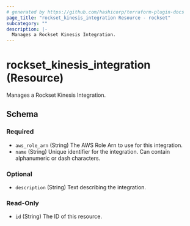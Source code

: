 ```yaml
---
# generated by https://github.com/hashicorp/terraform-plugin-docs
page_title: "rockset_kinesis_integration Resource - rockset"
subcategory: ""
description: |-
  Manages a Rockset Kinesis Integration.
---
```


# rockset_kinesis_integration (Resource)

Manages a Rockset Kinesis Integration.



<!-- schema generated by tfplugindocs -->
## Schema

### Required

- `aws_role_arn` (String) The AWS Role Arn to use for this integration.
- `name` (String) Unique identifier for the integration. Can contain alphanumeric or dash characters.

### Optional

- `description` (String) Text describing the integration.

### Read-Only

- `id` (String) The ID of this resource.
